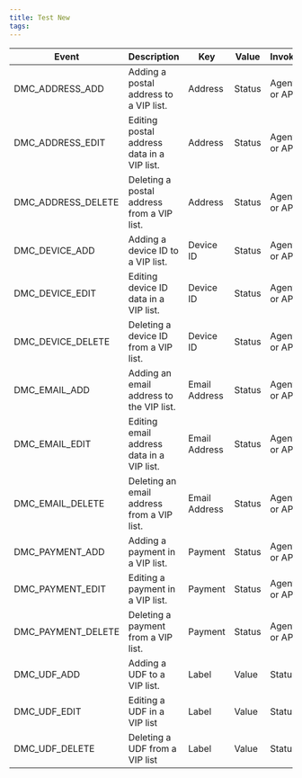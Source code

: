 ```yaml
---
title: Test New
tags:
---
```


| ﻿Event 	| Description 	| Key 	| Value 	| Invoker 	|
|--------------------	|--------------------------------------------	|---------------	|--------	|--------------	|
| DMC_ADDRESS_ADD 	| Adding a postal address to a VIP list. 	| Address 	| Status 	| Agent or API 	|
| DMC_ADDRESS_EDIT 	| Editing postal address data in a VIP list. 	| Address 	| Status 	| Agent or API 	|
| DMC_ADDRESS_DELETE 	| Deleting a postal address from a VIP list. 	| Address 	| Status 	| Agent or API 	|
| DMC_DEVICE_ADD 	| Adding a device ID to a VIP list. 	| Device ID 	| Status 	| Agent or API 	|
| DMC_DEVICE_EDIT 	| Editing device ID data in a VIP list. 	| Device ID 	| Status 	| Agent or API 	|
| DMC_DEVICE_DELETE 	| Deleting a device ID from a VIP list. 	| Device ID 	| Status 	| Agent or API 	|
| DMC_EMAIL_ADD 	| Adding an email address to the VIP list. 	| Email Address 	| Status 	| Agent or API 	|
| DMC_EMAIL_EDIT 	| Editing email address data in a VIP list. 	| Email Address 	| Status 	| Agent or API 	|
| DMC_EMAIL_DELETE 	| Deleting an email address from a VIP list. 	| Email Address 	| Status 	| Agent or API 	|
| DMC_PAYMENT_ADD 	| Adding a payment in a VIP list. 	| Payment 	| Status 	| Agent or API 	|
| DMC_PAYMENT_EDIT 	| Editing a payment in a VIP list. 	| Payment 	| Status 	| Agent or API 	|
| DMC_PAYMENT_DELETE 	| Deleting a payment from a VIP list. 	| Payment 	| Status 	| Agent or API 	|
| DMC_UDF_ADD 	| Adding a UDF to a VIP list. 	| Label|Value 	| Status 	| Agent or API 	|
| DMC_UDF_EDIT 	| Editing a UDF in a VIP list 	| Label|Value 	| Status 	| Agent or API 	|
| DMC_UDF_DELETE 	| Deleting a UDF from a VIP list 	| Label|Value 	| Status 	| Agent or API 	|
